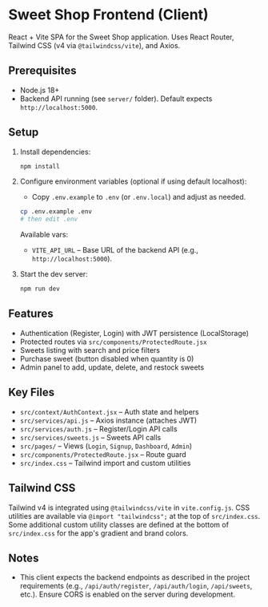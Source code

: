 # Sweet Shop Frontend (Client)

React + Vite SPA for the Sweet Shop application. Uses React Router, Tailwind CSS (v4 via `@tailwindcss/vite`), and Axios.

## Prerequisites

- Node.js 18+
- Backend API running (see `server/` folder). Default expects `http://localhost:5000`.

## Setup

1. Install dependencies:

   ```bash
   npm install
   ```

2. Configure environment variables (optional if using default localhost):

   - Copy `.env.example` to `.env` (or `.env.local`) and adjust as needed.

   ```bash
   cp .env.example .env
   # then edit .env
   ```

   Available vars:
   - `VITE_API_URL` – Base URL of the backend API (e.g., `http://localhost:5000`).

3. Start the dev server:

   ```bash
   npm run dev
   ```

## Features

- Authentication (Register, Login) with JWT persistence (LocalStorage)
- Protected routes via `src/components/ProtectedRoute.jsx`
- Sweets listing with search and price filters
- Purchase sweet (button disabled when quantity is 0)
- Admin panel to add, update, delete, and restock sweets

## Key Files

- `src/context/AuthContext.jsx` – Auth state and helpers
- `src/services/api.js` – Axios instance (attaches JWT)
- `src/services/auth.js` – Register/Login API calls
- `src/services/sweets.js` – Sweets API calls
- `src/pages/` – Views (`Login`, `Signup`, `Dashboard`, `Admin`)
- `src/components/ProtectedRoute.jsx` – Route guard
- `src/index.css` – Tailwind import and custom utilities

## Tailwind CSS

Tailwind v4 is integrated using `@tailwindcss/vite` in `vite.config.js`. CSS utilities are available via `@import "tailwindcss";` at the top of `src/index.css`. Some additional custom utility classes are defined at the bottom of `src/index.css` for the app's gradient and brand colors.

## Notes

- This client expects the backend endpoints as described in the project requirements (e.g., `/api/auth/register`, `/api/auth/login`, `/api/sweets`, etc.). Ensure CORS is enabled on the server during development.

